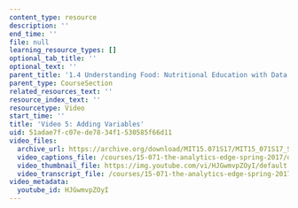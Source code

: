 ```yaml
---
content_type: resource
description: ''
end_time: ''
file: null
learning_resource_types: []
optional_tab_title: ''
optional_text: ''
parent_title: '1.4 Understanding Food: Nutritional Education with Data  (Recitation)'
parent_type: CourseSection
related_resources_text: ''
resource_index_text: ''
resourcetype: Video
start_time: ''
title: 'Video 5: Adding Variables'
uid: 51adae7f-c07e-de78-34f1-530585f66d11
video_files:
  archive_url: https://archive.org/download/MIT15.071S17/MIT15_071S17_Session_1.4.06_300k.mp4
  video_captions_file: /courses/15-071-the-analytics-edge-spring-2017/d70702b827ad5636b6c6cd602f31eb16_uxNfDiKmZ5M.vtt
  video_thumbnail_file: https://img.youtube.com/vi/HJGwmvpZOyI/default.jpg
  video_transcript_file: /courses/15-071-the-analytics-edge-spring-2017/b0774f645b37e161f4298c169494ba4f_uxNfDiKmZ5M.pdf
video_metadata:
  youtube_id: HJGwmvpZOyI
---
```

